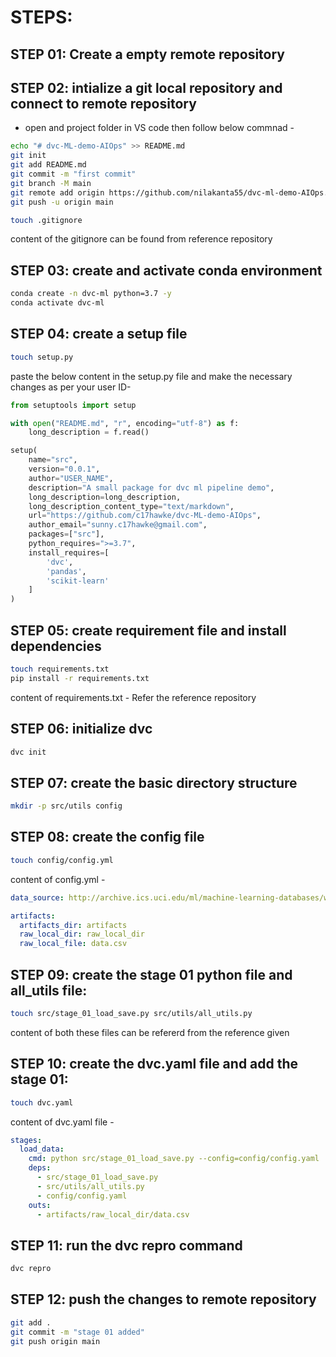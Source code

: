 # STEPS:

## STEP 01: Create a empty remote repository

## STEP 02: intialize a git local repository and connect to remote repository

* open and project folder in VS code then follow below commnad -

```bash
echo "# dvc-ML-demo-AIOps" >> README.md
git init
git add README.md
git commit -m "first commit"
git branch -M main
git remote add origin https://github.com/nilakanta55/dvc-ml-demo-AIOps.git
git push -u origin main
```

```bash
touch .gitignore
```
content of the gitignore can be found from reference repository 

## STEP 03: create and activate conda environment

```bash
conda create -n dvc-ml python=3.7 -y
conda activate dvc-ml
```


## STEP 04: create a setup file

```bash
touch setup.py
```
paste the below content in the setup.py file and make the necessary changes as per your user ID-

```python
from setuptools import setup

with open("README.md", "r", encoding="utf-8") as f:
    long_description = f.read()

setup(
    name="src",
    version="0.0.1",
    author="USER_NAME",
    description="A small package for dvc ml pipeline demo",
    long_description=long_description,
    long_description_content_type="text/markdown",
    url="https://github.com/c17hawke/dvc-ML-demo-AIOps",
    author_email="sunny.c17hawke@gmail.com",
    packages=["src"],
    python_requires=">=3.7",
    install_requires=[
        'dvc',
        'pandas',
        'scikit-learn'
    ]
)
```

## STEP 05: create requirement file and install dependencies

```bash
touch requirements.txt
pip install -r requirements.txt
```
content of requirements.txt - Refer the reference repository

## STEP 06: initialize dvc

```bash
dvc init
```

## STEP 07: create the basic directory structure

```bash
mkdir -p src/utils config
```

## STEP 08: create the config file
```bash
touch config/config.yml
```
content of config.yml -

```yaml
data_source: http://archive.ics.uci.edu/ml/machine-learning-databases/wine-quality/winequality-red.csv

artifacts: 
  artifacts_dir: artifacts
  raw_local_dir: raw_local_dir
  raw_local_file: data.csv
```

## STEP 09: create the stage 01 python file and all_utils file:

```bash
touch src/stage_01_load_save.py src/utils/all_utils.py
```
content of both these files can be refererd from the reference given

## STEP 10: create the dvc.yaml file and add the stage 01:

```bash
touch dvc.yaml
```
content of dvc.yaml file -

```yaml
stages:
  load_data:
    cmd: python src/stage_01_load_save.py --config=config/config.yaml
    deps:
      - src/stage_01_load_save.py
      - src/utils/all_utils.py
      - config/config.yaml
    outs:
      - artifacts/raw_local_dir/data.csv
```

## STEP 11: run the dvc repro command

```bash
dvc repro
```

## STEP 12: push the changes to remote repository

```bash
git add .
git commit -m "stage 01 added"
git push origin main
```